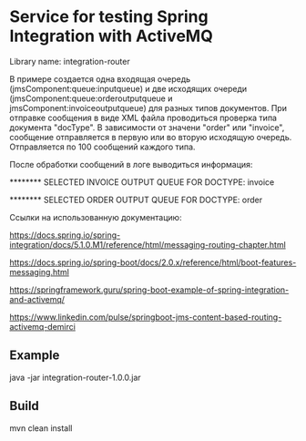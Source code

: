 # Service for testing Spring Integration with ActiveMQ 
Library name: integration-router

  В примере создается одна входящая очередь (jmsComponent:queue:inputqueue)
и две исходящих очереди (jmsComponent:queue:orderoutputqueue и jmsComponent:invoiceoutputqueue)
для разных типов документов.
При отправке сообщения в виде XML файла проводиться проверка типа документа "docType".
В зависимости от значени "order" или "invoice", сообщение отправляется в первую или во вторую исходящую очередь.
Отправляется по 100 сообщений каждого типа.

После обработки сообщений в логе выводиться информация:

******** SELECTED INVOICE OUTPUT QUEUE FOR DOCTYPE: invoice

******** SELECTED ORDER OUTPUT QUEUE FOR DOCTYPE: order

Ссылки на использованную документацию:

https://docs.spring.io/spring-integration/docs/5.1.0.M1/reference/html/messaging-routing-chapter.html

https://docs.spring.io/spring-boot/docs/2.0.x/reference/html/boot-features-messaging.html

https://springframework.guru/spring-boot-example-of-spring-integration-and-activemq/

https://www.linkedin.com/pulse/springboot-jms-content-based-routing-activemq-demirci

## Example
java -jar integration-router-1.0.0.jar

## Build
mvn clean install
